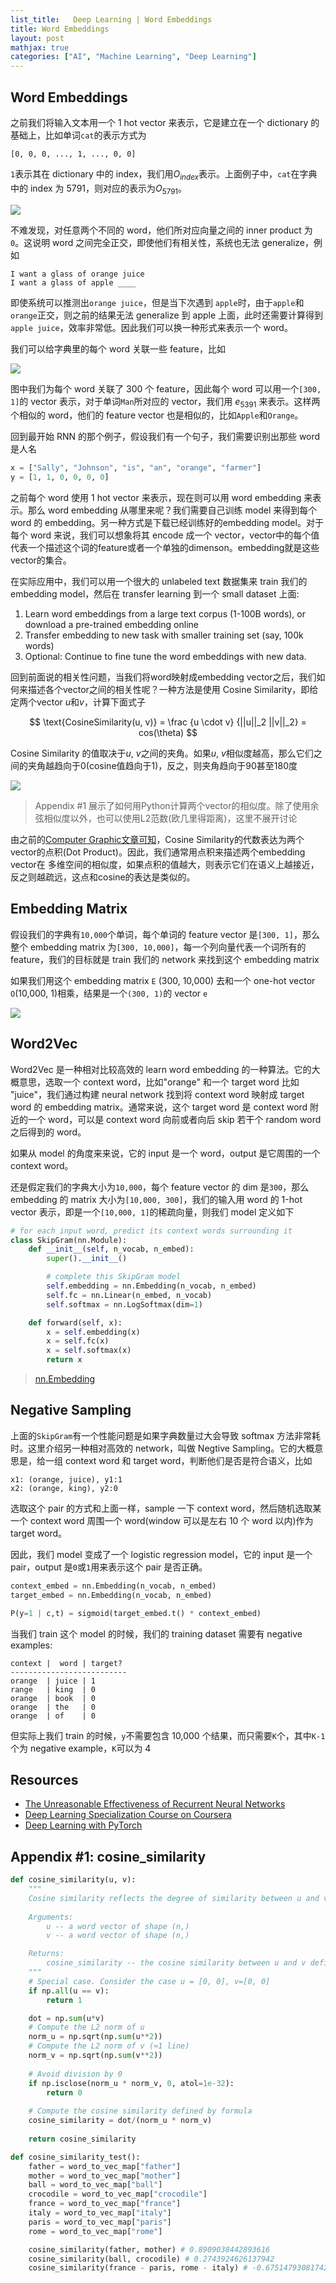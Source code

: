 ```yaml
---
list_title:   Deep Learning | Word Embeddings
title: Word Embeddings
layout: post
mathjax: true
categories: ["AI", "Machine Learning", "Deep Learning"]
---
```


## Word Embeddings

之前我们将输入文本用一个 1 hot vector 来表示，它是建立在一个 dictionary 的基础上，比如单词`cat`的表示方式为

```
[0, 0, 0, ..., 1, ..., 0, 0]
```

`1`表示其在 dictionary 中的 index，我们用$O_{index}$表示。上面例子中，`cat`在字典中的 index 为 5791，则对应的表示为${O_{5791}}$。

<img class="md-img-center" src="{{site.baseurl}}/assets/images/2018/06/dl-nlp-w2-3.png">

不难发现，对任意两个不同的 word，他们所对应向量之间的 inner product 为`0`。这说明 word 之间完全正交，即使他们有相关性，系统也无法 generalize，例如

```
I want a glass of orange juice
I want a glass of apple ____
```

即使系统可以推测出`orange juice`，但是当下次遇到 `apple`时，由于`apple`和`orange`正交，则之前的结果无法 generalize 到 apple 上面，此时还需要计算得到 `apple juice`，效率非常低。因此我们可以换一种形式来表示一个 word。

我们可以给字典里的每个 word 关联一些 feature，比如

<img class="md-img-center" src="{{site.baseurl}}/assets/images/2018/06/dl-nlp-w2-1.png">

图中我们为每个 word 关联了 300 个 feature，因此每个 word 可以用一个`[300, 1]`的 vector 表示，对于单词`Man`所对应的 vector，我们用 $e_{5391}$ 来表示。这样两个相似的 word，他们的 feature vector 也是相似的，比如`Apple`和`Orange`。

回到最开始 RNN 的那个例子，假设我们有一个句子，我们需要识别出那些 word 是人名

```python
x = ["Sally", "Johnson", "is", "an", "orange", "farmer"]
y = [1, 1, 0, 0, 0, 0]
```

之前每个 word 使用 1 hot vector 来表示，现在则可以用 word embedding 来表示。那么 word embedding 从哪里来呢？我们需要自己训练 model 来得到每个 word 的 embedding。另一种方式是下载已经训练好的embedding model。对于每个 word 来说，我们可以想象将其 encode 成一个 vector，vector中的每个值代表一个描述这个词的feature或者一个单独的dimenson。embedding就是这些vector的集合。

在实际应用中，我们可以用一个很大的 unlabeled text 数据集来 train 我们的 embedding model，然后在 transfer learning 到一个 small dataset 上面:

1. Learn word embeddings from a large text corpus (1-100B words), or download a pre-trained embedding online
2. Transfer embedding to new task with smaller training set (say, 100k words)
3. Optional: Continue to fine tune the word embeddings with new data.

回到前面说的相关性问题，当我们将word映射成embedding vector之后，我们如何来描述各个vector之间的相关性呢？一种方法是使用 Cosine Similarity，即给定两个vector $u$和$v$，计算下面式子

$$
\text{CosineSimilarity(u, v)} = \frac {u \cdot v} {||u||_2 ||v||_2} = cos(\theta)
$$

Cosine Similarity 的值取决于$u$, $v$之间的夹角。如果$u$, $v$相似度越高，那么它们之间的夹角越趋向于0(cosine值趋向于1)，反之，则夹角趋向于90甚至180度

<img class="md-img-center" src="{{site.baseurl}}/assets/images/2018/06/dl-nlp-w2-4.png">

> Appendix #1 展示了如何用Python计算两个vector的相似度。除了使用余弦相似度以外，也可以使用L2范数(欧几里得距离)，这里不展开讨论

由之前的[Computer Graphic文章可知](https://xta0.me/2011/11/30/Computer-Graphics-1.html)，Cosine Similarity的代数表达为两个vector的点积(Dot Product)。因此，我们通常用点积来描述两个embedding vector在
多维空间的相似度，如果点积的值越大，则表示它们在语义上越接近，反之则越疏远，这点和cosine的表达是类似的。

## Embedding Matrix

假设我们的字典有`10,000`个单词，每个单词的 feature vector 是`[300, 1]`，那么整个 embedding matrix 为`[300, 10,000]`，每一个列向量代表一个词所有的 feature，我们的目标就是 train 我们的 network 来找到这个 embedding matrix

如果我们用这个 embedding matrix `E` (300, 10,000) 去和一个 one-hot vector `O`(10,000, 1)相乘，结果是一个`(300, 1)`的 vector `e`

<img class="md-img-center" src="{{site.baseurl}}/assets/images/2018/06/dl-nlp-w2-2.png">

## Word2Vec

Word2Vec 是一种相对比较高效的 learn word embedding 的一种算法。它的大概意思，选取一个 context word，比如"orange" 和一个 target word 比如 "juice"，我们通过构建 neural network 找到将 context word 映射成 target word 的 embedding matrix。通常来说，这个 target word 是 context word 附近的一个 word，可以是 context word 向前或者向后 skip 若干个 random word 之后得到的 word。

如果从 model 的角度来来说，它的 input 是一个 word，output 是它周围的一个 context word。

还是假定我们的字典大小为`10,000`，每个 feature vector 的 dim 是`300`，那么 embedding 的 matrix 大小为`[10,000, 300]`，我们的输入用 word 的 1-hot vector 表示，即是一个`[10,000, 1]`的稀疏向量，则我们 model 定义如下

```python
# for each input word, predict its context words surrounding it
class SkipGram(nn.Module):
    def __init__(self, n_vocab, n_embed):
        super().__init__()

        # complete this SkipGram model
        self.embedding = nn.Embedding(n_vocab, n_embed)
        self.fc = nn.Linear(n_embed, n_vocab)
        self.softmax = nn.LogSoftmax(dim=1)

    def forward(self, x):
        x = self.embedding(x)
        x = self.fc(x)
        x = self.softmax(x)
        return x
```

> [nn.Embedding](https://pytorch.org/docs/stable/generated/torch.nn.Embedding.html)

## Negative Sampling

上面的`SkipGram`有一个性能问题是如果字典数量过大会导致 softmax 方法非常耗时。这里介绍另一种相对高效的 network，叫做 Negtive Sampling。它的大概意思是，给一组 context word 和 target word，判断他们是否是符合语义，比如

```
x1: (orange, juice), y1:1
x2: (orange, king), y2:0
```

选取这个 pair 的方式和上面一样，sample 一下 context word，然后随机选取某一个 context word 周围一个 word(window 可以是左右 10 个 word 以内)作为 target word。

因此，我们 model 变成了一个 logistic regression model，它的 input 是一个 pair，output 是`0`或`1`用来表示这个 pair 是否正确。

```python
context_embed = nn.Embedding(n_vocab, n_embed)
target_embed = nn.Embedding(n_vocab, n_embed)

P(y=1 | c,t) = sigmoid(target_embed.t() * context_embed)
```

当我们 train 这个 model 的时候，我们的 training dataset 需要有 negative examples:

```shell
context |  word | target?
--------------------------
orange  | juice | 1
range   | king  | 0
orange  | book  | 0
orange  | the   | 0
orange  | of    | 0
```

但实际上我们 train 的时候，`y`不需要包含 10,000 个结果，而只需要`K`个，其中`K-1`个为 negative example，`K`可以为 4


## Resources

- [The Unreasonable Effectiveness of Recurrent Neural Networks](http://karpathy.github.io/2015/05/21/rnn-effectiveness/)
- [Deep Learning Specialization Course on Coursera](https://www.coursera.org/specializations/deep-learning)
- [Deep Learning with PyTorch](https://livebook.manning.com/book/deep-learning-with-pytorch/welcome/v-10/)

## Appendix #1: cosine_similarity

```python
def cosine_similarity(u, v):
    """
    Cosine similarity reflects the degree of similarity between u and v
        
    Arguments:
        u -- a word vector of shape (n,)          
        v -- a word vector of shape (n,)

    Returns:
        cosine_similarity -- the cosine similarity between u and v defined by the formula above.
    """    
    # Special case. Consider the case u = [0, 0], v=[0, 0]
    if np.all(u == v):
        return 1

    dot = np.sum(u*v) 
    # Compute the L2 norm of u 
    norm_u = np.sqrt(np.sum(u**2))    
    # Compute the L2 norm of v (≈1 line)
    norm_v = np.sqrt(np.sum(v**2))
    
    # Avoid division by 0
    if np.isclose(norm_u * norm_v, 0, atol=1e-32):
        return 0
    
    # Compute the cosine similarity defined by formula
    cosine_similarity = dot/(norm_u * norm_v)
    
    return cosine_similarity

def cosine_similarity_test():
    father = word_to_vec_map["father"]
    mother = word_to_vec_map["mother"]
    ball = word_to_vec_map["ball"]
    crocodile = word_to_vec_map["crocodile"]
    france = word_to_vec_map["france"]
    italy = word_to_vec_map["italy"]
    paris = word_to_vec_map["paris"]
    rome = word_to_vec_map["rome"]

    cosine_similarity(father, mother) # 0.8909038442893616
    cosine_similarity(ball, crocodile) # 0.2743924626137942
    cosine_similarity(france - paris, rome - italy) # -0.6751479308174201
```